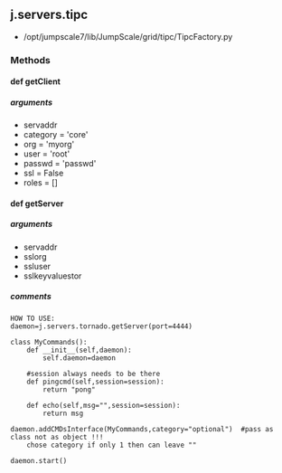 <!-- toc -->
## j.servers.tipc

- /opt/jumpscale7/lib/JumpScale/grid/tipc/TipcFactory.py

### Methods

#### def getClient 

##### arguments

- servaddr
- category = 'core'
- org = 'myorg'
- user = 'root'
- passwd = 'passwd'
- ssl = False
- roles = []

#### def getServer 

##### arguments

- servaddr
- sslorg
- ssluser
- sslkeyvaluestor

##### comments

```
HOW TO USE:
daemon=j.servers.tornado.getServer(port=4444)

class MyCommands():
    def __init__(self,daemon):
        self.daemon=daemon

    #session always needs to be there
    def pingcmd(self,session=session):
        return "pong"

    def echo(self,msg="",session=session):
        return msg

daemon.addCMDsInterface(MyCommands,category="optional")  #pass as class not as object !!!
    chose category if only 1 then can leave ""

daemon.start()

```

